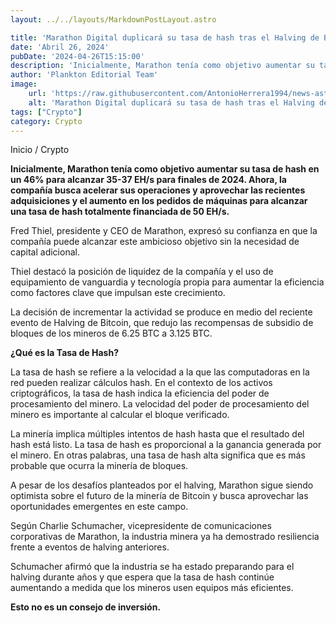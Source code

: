 ```yaml
---
layout: ../../layouts/MarkdownPostLayout.astro

title: 'Marathon Digital duplicará su tasa de hash tras el Halving de Bitcoin'
date: 'Abril 26, 2024'
pubDate: '2024-04-26T15:15:00'
description: 'Inicialmente, Marathon tenía como objetivo aumentar su tasa de hash en un 46% para alcanzar 35-37 EH/s para finales de 2024.'
author: 'Plankton Editorial Team'
image:
    url: 'https://raw.githubusercontent.com/AntonioHerrera1994/news-astro/master/src/assets/crypto/crypto102.webp'
    alt: 'Marathon Digital duplicará su tasa de hash tras el Halving de Bitcoin'
tags: ["Crypto"]
category: Crypto
---
```


<span><a href="/" style="text-decoration:none;color:#0F1416">Inicio</a> / <a href="/crypto" style="text-decoration:none;color:#0F1416">Crypto</a></span>


<p style="font-weight: bold;">Inicialmente, Marathon tenía como objetivo aumentar su tasa de hash en un 46% para alcanzar 35-37 EH/s para finales de 2024. Ahora, la compañía busca acelerar sus operaciones y aprovechar las recientes adquisiciones y el aumento en los pedidos de máquinas para alcanzar una tasa de hash totalmente financiada de 50 EH/s.
</p>

Fred Thiel, presidente y CEO de Marathon, expresó su confianza en que la compañía puede alcanzar este ambicioso objetivo sin la necesidad de capital adicional.

Thiel destacó la posición de liquidez de la compañía y el uso de equipamiento de vanguardia y tecnología propia para aumentar la eficiencia como factores clave que impulsan este crecimiento.

La decisión de incrementar la actividad se produce en medio del reciente evento de Halving de Bitcoin, que redujo las recompensas de subsidio de bloques de los mineros de 6.25 BTC a 3.125 BTC.

**¿Qué es la Tasa de Hash?**

La tasa de hash se refiere a la velocidad a la que las computadoras en la red pueden realizar cálculos hash. En el contexto de los activos criptográficos, la tasa de hash indica la eficiencia del poder de procesamiento del minero. La velocidad del poder de procesamiento del minero es importante al calcular el bloque verificado.

La minería implica múltiples intentos de hash hasta que el resultado del hash está listo. La tasa de hash es proporcional a la ganancia generada por el minero. En otras palabras, una tasa de hash alta significa que es más probable que ocurra la minería de bloques.

A pesar de los desafíos planteados por el halving, Marathon sigue siendo optimista sobre el futuro de la minería de Bitcoin y busca aprovechar las oportunidades emergentes en este campo.

Según Charlie Schumacher, vicepresidente de comunicaciones corporativas de Marathon, la industria minera ya ha demostrado resiliencia frente a eventos de halving anteriores.

Schumacher afirmó que la industria se ha estado preparando para el halving durante años y que espera que la tasa de hash continúe aumentando a medida que los mineros usen equipos más eficientes.

**Esto no es un consejo de inversión.**
